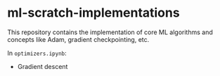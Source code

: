 # ml-scratch-implementations

This repository contains the implementation of core ML algorithms and concepts like Adam, gradient checkpointing, etc.

In `optimizers.ipynb`:
- Gradient descent
